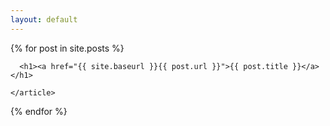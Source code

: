 ```yaml
---
layout: default
---
```


<div class="posts">
  {% for post in site.posts %}
    <article class="post">

      <h1><a href="{{ site.baseurl }}{{ post.url }}">{{ post.title }}</a></h1>
<!--
      <div class="entry">
        {{ post.excerpt }}
      </div>

      <a href="{{ site.baseurl }}{{ post.url }}" class="read-more">Read More blog.md</a>
-->
    </article>
  {% endfor %}
</div>
